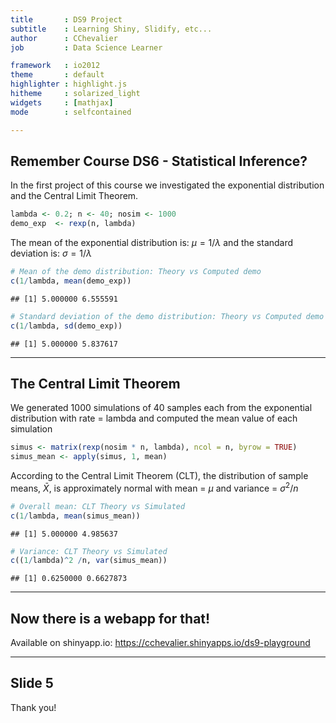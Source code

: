 ```yaml
---
title       : DS9 Project
subtitle    : Learning Shiny, Slidify, etc...
author      : CChevalier
job         : Data Science Learner

framework   : io2012
theme       : default
highlighter : highlight.js
hitheme     : solarized_light
widgets     : [mathjax]
mode        : selfcontained

---
```

## Remember Course DS6 - Statistical Inference?

In the first project of this course we investigated the exponential distribution and the Central Limit Theorem.


```r
lambda <- 0.2; n <- 40; nosim <- 1000
demo_exp  <- rexp(n, lambda)
```

The mean of the exponential distribution is: $\mu = 1/\lambda$ and the standard deviation  is: $\sigma = 1/\lambda$


```r
# Mean of the demo distribution: Theory vs Computed demo 
c(1/lambda, mean(demo_exp))
```

```
## [1] 5.000000 6.555591
```

```r
# Standard deviation of the demo distribution: Theory vs Computed demo
c(1/lambda, sd(demo_exp))
```

```
## [1] 5.000000 5.837617
```

--- 
## The Central Limit Theorem
We generated 1000 simulations of 40 samples each from the exponential distribution with rate = lambda and computed the mean value of each simulation


```r
simus <- matrix(rexp(nosim * n, lambda), ncol = n, byrow = TRUE)
simus_mean <- apply(simus, 1, mean)
```

According to the Central Limit Theorem (CLT), the distribution of sample means, $\bar X$, is approximately normal with mean = $\mu$ and variance = $\sigma^2/n$


```r
# Overall mean: CLT Theory vs Simulated
c(1/lambda, mean(simus_mean))
```

```
## [1] 5.000000 4.985637
```

```r
# Variance: CLT Theory vs Simulated
c((1/lambda)^2 /n, var(simus_mean))
```

```
## [1] 0.6250000 0.6627873
```



--- 
## Now there is a webapp for that!
Available on shinyapp.io: https://cchevalier.shinyapps.io/ds9-playground

  

  

---
## Slide 5
  
  
Thank you!
